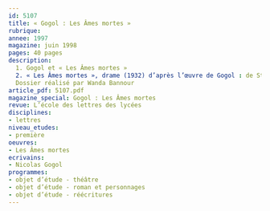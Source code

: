```yaml
---
id: 5107
title: « Gogol : Les Âmes mortes »
rubrique: 
annee: 1997
magazine: juin 1998
pages: 40 pages
description: 
  1. Gogol et « Les Âmes mortes »
  2. « Les Âmes mortes », drame (1932) d’après l’œuvre de Gogol : de Stanislavski à Meyerhold
  Dossier réalisé par Wanda Bannour
article_pdf: 5107.pdf
magazine_special: Gogol : Les Âmes mortes
revue: L’école des lettres des lycées
disciplines:
- lettres
niveau_etudes:
- première
oeuvres:
- Les Âmes mortes
ecrivains:
- Nicolas Gogol
programmes:
- objet d’étude - théâtre
- objet d’étude - roman et personnages
- objet d’étude - réécritures
---
```

